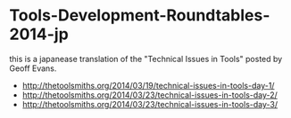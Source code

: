 Tools-Development-Roundtables-2014-jp
=====================================
this is a japanease translation of the "Technical Issues in Tools" posted by Geoff Evans.
* http://thetoolsmiths.org/2014/03/19/technical-issues-in-tools-day-1/
* http://thetoolsmiths.org/2014/03/23/technical-issues-in-tools-day-2/
* http://thetoolsmiths.org/2014/03/23/technical-issues-in-tools-day-3/
